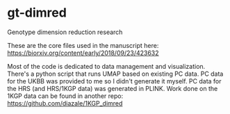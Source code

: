 # gt-dimred
Genotype dimension reduction research

These are the core files used in the manuscript here: https://biorxiv.org/content/early/2018/09/23/423632

Most of the code is dedicated to data management and visualization. There's a python script that runs UMAP based on existing PC data.
PC data for the UKBB was provided to me so I didn't generate it myself.
PC data for the HRS (and HRS/1KGP data) was generated in PLINK.
Work done on the 1KGP data can be found in another repo: https://github.com/diazale/1KGP_dimred
